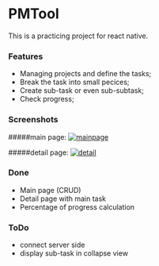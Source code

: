 # PMTool


This is a practicing project for react native.

### Features

- Managing projects and define the tasks;
- Break the task into small pecices;
- Create sub-task or even sub-subtask;
- Check progress;

### Screenshots

#####main page:
[![mainpage](https://github.com/dannychan1995/PMTool/screenshot/screenshot-pj.png "mainpage")](https://github.com/dannychan1995/PMTool/screenshot/screenshot-pj.png "mainpage")

#####detail page:
[![detail](https://github.com/dannychan1995/PMTool/screenshot/ScreenShot-detail.png "detail")](https://github.com/dannychan1995/PMTool/screenshot/ScreenShot-detail.png "detail")

### Done
- Main page (CRUD)
- Detail page with main task
- Percentage of progress calculation

### ToDo
- connect server side
- display sub-task in collapse view
